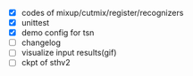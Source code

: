 + [x] codes of mixup/cutmix/register/recognizers
+ [x] unittest
+ [x] demo config for tsn
+ [ ] changelog
+ [ ] visualize input results(gif)
+ [ ] ckpt of sthv2